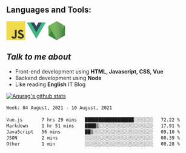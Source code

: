 ## **Languages and Tools:**      
<code><img height="50" src="https://raw.githubusercontent.com/github/explore/80688e429a7d4ef2fca1e82350fe8e3517d3494d/topics/javascript/javascript.png"></code>
<code><img height="50"  src="https://raw.githubusercontent.com/github/explore/80688e429a7d4ef2fca1e82350fe8e3517d3494d/topics/vue/vue.png"></code>
<code><img height="50"  src="https://raw.githubusercontent.com/github/explore/80688e429a7d4ef2fca1e82350fe8e3517d3494d/topics/nodejs/nodejs.png"></code>

## *Talk to me about*
- Front-end development using **HTML, Javascript, CSS, Vue**
- Backend development using **Node**
- Like reading **English** IT Blog    

[![Anurag's github stats](https://github-readme-stats.vercel.app/api?username=qdi5)](https://github.com/anuraghazra/github-readme-stats)    

<!--START_SECTION:waka-->
```text
Week: 04 August, 2021 - 10 August, 2021

Vue.js       7 hrs 29 mins   ██████████████████░░░░░░░   72.22 % 
Markdown     1 hr 51 mins    ████▒░░░░░░░░░░░░░░░░░░░░   17.91 % 
JavaScript   56 mins         ██▒░░░░░░░░░░░░░░░░░░░░░░   09.10 % 
JSON         2 mins          ░░░░░░░░░░░░░░░░░░░░░░░░░   00.39 % 
Other        1 min           ░░░░░░░░░░░░░░░░░░░░░░░░░   00.28 % 
```
<!--END_SECTION:waka-->
